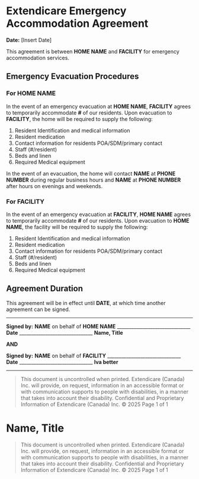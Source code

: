 # Extendicare Emergency Accommodation Agreement

**Date:** [Insert Date]

This agreement is between **HOME NAME** and **FACILITY** for emergency accommodation services.

## Emergency Evacuation Procedures

### For HOME NAME
In the event of an emergency evacuation at **HOME NAME**, **FACILITY** agrees to temporarily accommodate **#** of our residents. Upon evacuation to **FACILITY**, the home will be required to supply the following:

1. Resident Identification and medical information
2. Resident medication
3. Contact information for residents POA/SDM/primary contact
4. Staff (#/resident)
5. Beds and linen
6. Required Medical equipment

In the event of an evacuation, the home will contact **NAME** at **PHONE NUMBER** during regular business hours and **NAME** at **PHONE NUMBER** after hours on evenings and weekends.

### For FACILITY
In the event of an emergency evacuation at **FACILITY**, **HOME NAME** agrees to temporarily accommodate **#** of our residents. Upon evacuation to **HOME NAME**, the facility will be required to supply the following:

1. Resident Identification and medical information
2. Resident medication
3. Contact information for residents POA/SDM/primary contact
4. Staff (#/resident)
5. Beds and linen
6. Required Medical equipment

## Agreement Duration
This agreement will be in effect until **DATE**, at which time another agreement can be signed.

----

**Signed by:**
**NAME** on behalf of **HOME NAME**
_______________________________          **Date** _______________________________
**Name, Title**

**AND**

**Signed by:**
**NAME** on behalf of **FACILITY**
_______________________________          **Date** _______________________________
**Iva better**

----

> This document is uncontrolled when printed.
> Extendicare (Canada) Inc. will provide, on request, information in an accessible format or with communication supports to people with disabilities, in a manner that takes into account their disability. Confidential and Proprietary Information of Extendicare (Canada) Inc. © 2025
> Page 1 of 1

# Name, Title

> This document is uncontrolled when printed.
> Extendicare (Canada) Inc. will provide, on request, information in an accessible format or with communication supports to people with disabilities, in a manner that takes into account their disability. Confidential and Proprietary Information of Extendicare (Canada) Inc. © 2025
> Page 1 of 1